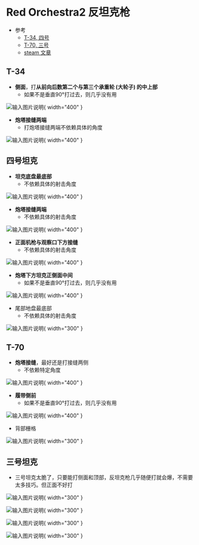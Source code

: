 # Red Orchestra2 反坦克枪


* 参考
	* [T-34, 四号](https://www.youtube.com/watch?v=PDpiXSVo2cI)
	* [T-70, 三号](https://www.youtube.com/watch?v=N4_Qw5dyjyE)
	* [steam 文章](https://steamcommunity.com/sharedfiles/filedetails/?id=416647696)


## T-34

* **侧面**，打**从前向后数第二个与第三个承重轮 (大轮子) 的中上部**
	* 如果不是垂直90°打过去，则几乎没有用

![输入图片说明](https://github.com/ymma98/picx-images-hosting/raw/master/20241217/image.32i0tbognl.webp){ width="400" }


* **炮塔接缝两端**
	* 打炮塔接缝两端不依赖具体的角度

![输入图片说明](https://github.com/ymma98/picx-images-hosting/raw/master/20241217/image.41y46hze0v.webp){ width="400" }


## 四号坦克

* **坦克底盘最底部**
	* 不依赖具体的射击角度

![输入图片说明](https://github.com/ymma98/picx-images-hosting/raw/master/20241217/image.86tpim55ab.webp){ width="400" }


* **炮塔接缝两端**
	* 不依赖具体的射击角度

![输入图片说明](https://github.com/ymma98/picx-images-hosting/raw/master/20241217/image.8l059hh4tb.webp){ width="400" }

* **正面机枪与观察口下方接缝**
	* 不依赖具体的射击角度

![输入图片说明](https://github.com/ymma98/picx-images-hosting/raw/master/20241217/image.1lbvrleb5n.webp){ width="400" }


* **炮塔下方坦克正侧面中间**
	* 如果不是垂直90°打过去，则几乎没有用

![输入图片说明](https://github.com/ymma98/picx-images-hosting/raw/master/20241217/image.4uazo8xyk0.webp){ width="400" }


* 尾部地盘最底部
	* 不依赖具体的射击角度

![输入图片说明](https://github.com/ymma98/picx-images-hosting/raw/master/20241217/image.7lk1wbi1df.webp){ width="300" }


## T-70

* **炮塔接缝**，最好还是打接缝两侧
	* 不依赖特定角度

![输入图片说明](https://github.com/ymma98/picx-images-hosting/raw/master/20241228/image.eskyjk0zn.webp){ width="400" }


* **履带侧前**
	* 如果不是垂直90°打过去，则几乎没有用

![输入图片说明](https://github.com/ymma98/picx-images-hosting/raw/master/20241217/image.8vmz2np3uf.webp){ width="400" }


* 背部栅格

![输入图片说明](https://github.com/ymma98/picx-images-hosting/raw/master/20241217/image.10285b51il.webp){ width="300" }


## 三号坦克

* 三号坦克太脆了，只要能打侧面和顶部，反坦克枪几乎随便打就会爆，不需要太多技巧。但正面不好打

![输入图片说明](https://github.com/ymma98/picx-images-hosting/raw/master/20241224/image.70aekgo15p.webp){ width="300" }



![输入图片说明](https://github.com/ymma98/picx-images-hosting/raw/master/20241224/image.45r0a63ei.webp){ width="300" }

![输入图片说明](https://github.com/ymma98/picx-images-hosting/raw/master/20241224/image.2oblcx6x4q.webp){ width="300" }


![输入图片说明](./imgs/2024-RO2反坦克枪/AOjO9BhbbhJJwFT3.png){ width="300" }





<!--stackedit_data:
eyJoaXN0b3J5IjpbLTE3NzIwMDkxODgsMTkwNDAwNzk2MSwtOT
U5MjM4MTg3LC0yMDQyNTIyNDcxLC02ODkyNzA5MF19
-->